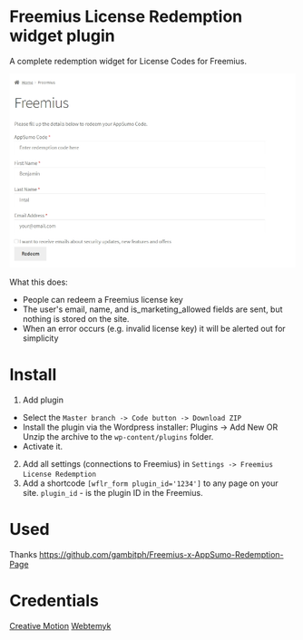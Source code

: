 # Freemius License Redemption widget plugin

A complete redemption widget for License Codes for Freemius.

![screenshot](https://github.com/Creative-Motion-Development/freemius-license-redemption/blob/master/screenshot.jpg?raw=true)

What this does:
- People can redeem a Freemius license key
- The user's email, name, and is_marketing_allowed fields are sent, but nothing is stored on the site.
- When an error occurs (e.g. invalid license key) it will be alerted out for simplicity

# Install

1. Add plugin
- Select the `Master branch -> Code button -> Download ZIP`
- Install the plugin via the Wordpress installer: Plugins -> Add New
OR Unzip the archive to the `wp-content/plugins` folder.
- Activate it.

2. Add all settings (connections to Freemius) in `Settings -> Freemius License Redemption`
3. Add a shortcode `[wflr_form plugin_id='1234']` to any page on your site. `plugin_id` - is the plugin ID in the Freemius.


# Used
Thanks  https://github.com/gambitph/Freemius-x-AppSumo-Redemption-Page

# Credentials
 [Creative Motion](https://github.com/Creative-Motion-Development)
 [Webtemyk](https://github.com/temyk)

